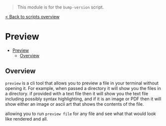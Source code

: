> This module is for the `bump-version` script.

[< Back to scripts overview](../readme.md)

# Preview

- [Preview](#preview)
  - [Overview](#overview)

## Overview

`preview` is a cli tool that allows you to preview a file in your terminal without opening it. For example, when passed a directory it will show you the files in a directory. if provided with a text file then it will show you the text file including possibly syntax highlighting, and if it is an image or PDF then it will show either an image or ascii art that shows the contents of the file.

allowing you to run `preview file` for any file and see what that would look like rendered and all.
